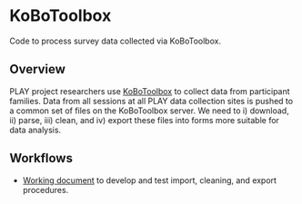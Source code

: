 # KoBoToolbox
Code to process survey data collected via KoBoToolbox.

## Overview

PLAY project researchers use [KoBoToolbox](https://www.kobotoolbox.org/) to collect data from participant families.
Data from all sessions at all PLAY data collection sites is pushed to a common set of files on the KoBoToolbox server.
We need to i) download, ii) parse, iii) clean, and iv) export these files into forms more suitable for data analysis.

## Workflows

- [Working document](http://PLAY-behaviorome.github.io/KoBoToolbox/gather-clean.html) to develop and test import, cleaning, and export procedures.

